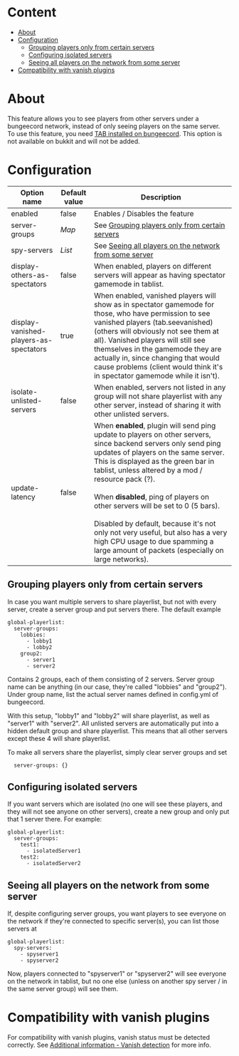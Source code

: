 # Content
* [About](#about)
* [Configuration](#configuration)
  * [Grouping players only from certain servers](#grouping-players-only-from-certain-servers)
  * [Configuring isolated servers](#configuring-isolated-servers)
  * [Seeing all players on the network from some server](#seeing-all-players-on-the-network-from-some-server)
* [Compatibility with vanish plugins](#compatibility-with-vanish-plugins)

# About
This feature allows you to see players from other servers under a bungeecord network, instead of only seeing players on the same server.  
To use this feature, you need [TAB installed on bungeecord](https://github.com/NEZNAMY/TAB/wiki/Installation#bungeecord). This option is not available on bukkit and will not be added.

# Configuration
| Option name                            | Default value | Description                                                                                                                                                                                                                                                                                                                                                                                                                                                                                                                            |
|----------------------------------------|---------------|----------------------------------------------------------------------------------------------------------------------------------------------------------------------------------------------------------------------------------------------------------------------------------------------------------------------------------------------------------------------------------------------------------------------------------------------------------------------------------------------------------------------------------------|
| enabled                                | false         | Enables / Disables the feature                                                                                                                                                                                                                                                                                                                                                                                                                                                                                                         |
| server-groups                          | *Map*         | See [Grouping players only from certain servers](#grouping-players-only-from-certain-servers)                                                                                                                                                                                                                                                                                                                                                                                                                                          |
| spy-servers                            | *List*        | See [Seeing all players on the network from some server](#seeing-all-players-on-the-network-from-some-server)                                                                                                                                                                                                                                                                                                                                                                                                                          |
| display-others-as-spectators           | false         | When enabled, players on different servers will appear as having spectator gamemode in tablist.                                                                                                                                                                                                                                                                                                                                                                                                                                        |
| display-vanished-players-as-spectators | true          | When enabled, vanished players will show as in spectator gamemode for those, who have permission to see vanished players (tab.seevanished) (others will obviously not see them at all). Vanished players will still see themselves in the gamemode they are actually in, since changing that would cause problems (client would think it's in spectator gamemode while it isn't).                                                                                                                                                      |
| isolate-unlisted-servers               | false         | When enabled, servers not listed in any group will not share playerlist with any other server, instead of sharing it with other unlisted servers.                                                                                                                                                                                                                                                                                                                                                                                      |
| update-latency                         | false         | When **enabled**, plugin will send ping update to players on other servers, since backend servers only send ping updates of players on the same server. This is displayed as the green bar in tablist, unless altered by a mod / resource pack (?). <br /> <br />When **disabled**, ping of players on other servers will be set to 0 (5 bars).  <br /> <br />Disabled by default, because it's not only not very useful, but also has a very high CPU usage to due spamming a large amount of packets (especially on large networks). |

## Grouping players only from certain servers
In case you want multiple servers to share playerlist,
but not with every server, create a server group and put servers there.
The default example
```
global-playerlist:
  server-groups:
    lobbies:
      - lobby1
      - lobby2
    group2:
      - server1
      - server2
```
Contains 2 groups, each of them consisting of 2 servers.
Server group name can be anything (in our case, they're called "lobbies" and "group2").
Under group name, list the actual server names defined in config.yml of bungeecord.

With this setup, "lobby1" and "lobby2" will share playerlist, as well as "server1" with "server2". All unlisted servers are automatically put into a hidden default group and share playerlist. This means that all other servers except these 4 will share playerlist.

To make all servers share the playerlist, simply clear server groups and set
```
  server-groups: {}
```

## Configuring isolated servers
If you want servers which are isolated (no one will see these players, and they will not see anyone on other servers),
create a new group and only put that 1 server there.
For example:
```
global-playerlist:
  server-groups:
    test1:
      - isolatedServer1
    test2:
      - isolatedServer2
```

## Seeing all players on the network from some server
If, despite configuring server groups,
you want players to see everyone on the network if they're connected to specific server(s),
you can list those servers at
```
global-playerlist:
  spy-servers:
    - spyserver1
    - spyserver2
```
Now, players connected to "spyserver1" or "spyserver2" will see everyone on the network in tablist, but no one else (unless on another spy server / in the same server group) will see them.

# Compatibility with vanish plugins
For compatibility with vanish plugins, vanish status must be detected correctly. See [Additional information - Vanish detection](https://github.com/NEZNAMY/TAB/wiki/Additional-information#vanish-detection) for more info.